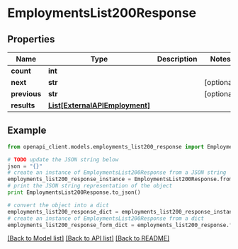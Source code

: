 # EmploymentsList200Response


## Properties
Name | Type | Description | Notes
------------ | ------------- | ------------- | -------------
**count** | **int** |  | 
**next** | **str** |  | [optional] 
**previous** | **str** |  | [optional] 
**results** | [**List[ExternalAPIEmployment]**](ExternalAPIEmployment.md) |  | 

## Example

```python
from openapi_client.models.employments_list200_response import EmploymentsList200Response

# TODO update the JSON string below
json = "{}"
# create an instance of EmploymentsList200Response from a JSON string
employments_list200_response_instance = EmploymentsList200Response.from_json(json)
# print the JSON string representation of the object
print EmploymentsList200Response.to_json()

# convert the object into a dict
employments_list200_response_dict = employments_list200_response_instance.to_dict()
# create an instance of EmploymentsList200Response from a dict
employments_list200_response_form_dict = employments_list200_response.from_dict(employments_list200_response_dict)
```
[[Back to Model list]](../README.md#documentation-for-models) [[Back to API list]](../README.md#documentation-for-api-endpoints) [[Back to README]](../README.md)


